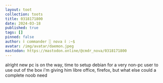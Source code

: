 ```yaml
---
layout: toot
collection: toots
title: 0318171800
date: 2024-03-18
published: true
tags: []
pinned: false
author: ⸸ commander ░ nova ⸸ :~$
avatar: /img/avatar/daemon.jpeg
mastodon: https://mastodon.online/@cmdr_nova/0318171800
---
```


alright new pc is on the way, time to setup debian for a very non-pc user to use out of the box i'm giving him libre office, firefox, but what else could a complete noob need
